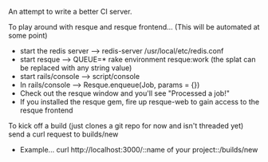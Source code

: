 An attempt to write a better CI server.

To play around with resque and resque frontend... (This will be automated at some point)

* start the redis server --> redis-server /usr/local/etc/redis.conf
* start resque --> QUEUE=* rake environment resque:work (the splat can be replaced with any string value)
* start rails/console --> script/console
* In rails/console --> Resque.enqueue(Job, params = {})
* Check out the resque window and you'll see "Processed a job!"
* If you installed the resque gem, fire up resque-web to gain access to the resque frontend

To kick off a build (just clones a git repo for now and isn't threaded yet) send a curl request to builds/new

* Example... curl http://localhost:3000/::name of your project::/builds/new